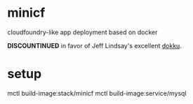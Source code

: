 minicf
======

cloudfoundry-like app deployment based on docker

**DISCOUNTINUED** in favor of Jeff Lindsay's excellent [dokku](https://github.com/progrium/dokku). 


setup
=====

mctl build-image:stack/minicf
mctl build-image:service/mysql
